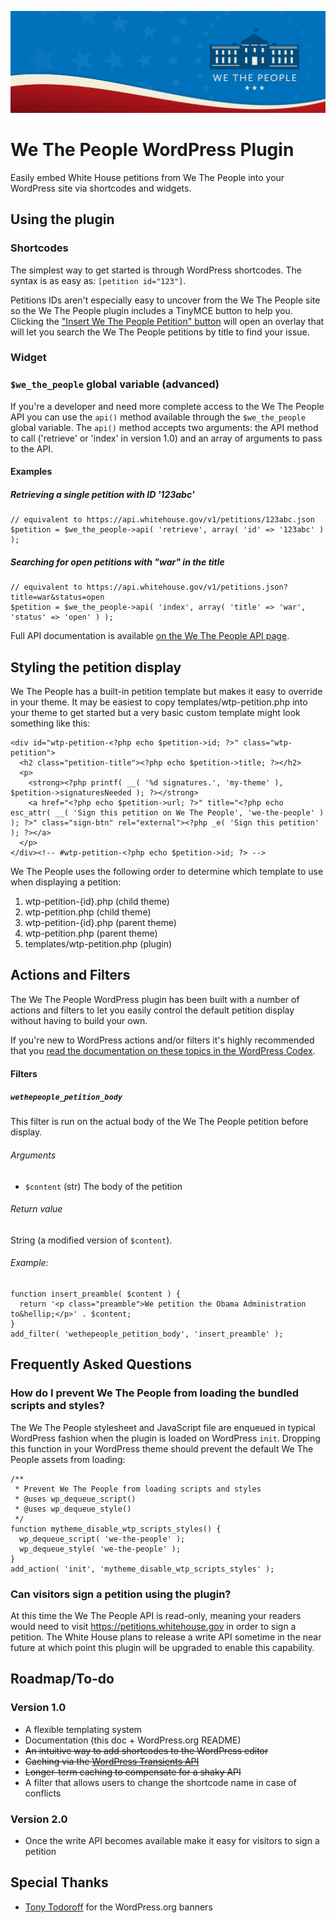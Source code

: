 ![We The People](assets/banner-1544x500.png)
# We The People WordPress Plugin

Easily embed White House petitions from We The People into your WordPress site via shortcodes and widgets.

## Using the plugin

### Shortcodes

The simplest way to get started is through WordPress shortcodes. The syntax is as easy as: `[petition id="123"]`.

Petitions IDs aren't especially easy to uncover from the We The People site so the We The People plugin includes a TinyMCE button to help you. Clicking the ["Insert We The People Petition" button](js/tinymce/insert-petition.png) will open an overlay that will let you search the We The People petitions by title to find your issue.

### Widget

### `$we_the_people` global variable (advanced)

If you're a developer and need more complete access to the We The People API you can use the `api()` method available through the `$we_the_people` global variable. The `api()` method accepts two arguments: the API method to call ('retrieve' or 'index' in version 1.0) and an array of arguments to pass to the API.

#### Examples

##### Retrieving a single petition with ID '123abc'

    // equivalent to https://api.whitehouse.gov/v1/petitions/123abc.json
    $petition = $we_the_people->api( 'retrieve', array( 'id' => '123abc' ) );

##### Searching for open petitions with "war" in the title

    // equivalent to https://api.whitehouse.gov/v1/petitions.json?title=war&status=open
    $petition = $we_the_people->api( 'index', array( 'title' => 'war', 'status' => 'open' ) );

Full API documentation is available [on the We The People API page](https://petitions.whitehouse.gov/developers).

## Styling the petition display

We The People has a built-in petition template but makes it easy to override in your theme. It may be easiest to copy templates/wtp-petition.php into your theme to get started but a very basic custom template might look something like this:

    <div id="wtp-petition-<?php echo $petition->id; ?>" class="wtp-petition">
      <h2 class="petition-title"><?php echo $petition->title; ?></h2>
      <p>
        <strong><?php printf( __( '%d signatures.', 'my-theme' ), $petition->signaturesNeeded ); ?></strong>
        <a href="<?php echo $petition->url; ?>" title="<?php echo esc_attr( __( 'Sign this petition on We The People', 'we-the-people' ) ); ?>" class="sign-btn" rel="external"><?php _e( 'Sign this petition' ); ?></a>
      </p>
    </div><!-- #wtp-petition-<?php echo $petition->id; ?> -->

We The People uses the following order to determine which template to use when displaying a petition:

1. wtp-petition-{id}.php (child theme)
2. wtp-petition.php (child theme)
3. wtp-petition-{id}.php (parent theme)
4. wtp-petition.php (parent theme)
5. templates/wtp-petition.php (plugin)

## Actions and Filters

The We The People WordPress plugin has been built with a number of actions and filters to let you easily control the default petition display without having to build your own.

If you're new to WordPress actions and/or filters it's highly recommended that you [read the documentation on these topics in the WordPress Codex](http://codex.wordpress.org/Plugin_API#Hooks.2C_Actions_and_Filters).

#### Filters

##### `wethepeople_petition_body`

This filter is run on the actual body of the We The People petition before display.

###### Arguments

* `$content` (str) The body of the petition

###### Return value

String (a modified version of `$content`).

###### Example:

    function insert_preamble( $content ) {
      return '<p class="preamble">We petition the Obama Administration to&hellip;</p>' . $content;
    }
    add_filter( 'wethepeople_petition_body', 'insert_preamble' );

## Frequently Asked Questions

### How do I prevent We The People from loading the bundled scripts and styles?

The We The People stylesheet and JavaScript file are enqueued in typical WordPress fashion when the plugin is loaded on WordPress `init`. Dropping this function in your WordPress theme should prevent the default We The People assets from loading:

    /**
     * Prevent We The People from loading scripts and styles
     * @uses wp_dequeue_script()
     * @uses wp_dequeue_style()
     */
    function mytheme_disable_wtp_scripts_styles() {
      wp_dequeue_script( 'we-the-people' );
      wp_dequeue_style( 'we-the-people' );
    }
    add_action( 'init', 'mytheme_disable_wtp_scripts_styles' );

### Can visitors sign a petition using the plugin?

At this time the We The People API is read-only, meaning your readers would need to visit https://petitions.whitehouse.gov in order to sign a petition. The White House plans to release a write API sometime in the near future at which point this plugin will be upgraded to enable this capability.

## Roadmap/To-do

### Version 1.0

* A flexible templating system
* Documentation (this doc + WordPress.org README)
* ~~An intuitive way to add shortcodes to the WordPress editor~~
* ~~Caching via the [WordPress Transients API](http://codex.wordpress.org/Transients_API)~~
* ~~Longer-term caching to compensate for a shaky API~~
* A filter that allows users to change the shortcode name in case of conflicts

### Version 2.0

* Once the write API becomes available make it easy for visitors to sign a petition

## Special Thanks

* [Tony Todoroff](http://www.georgetodoroff.com/) for the WordPress.org banners